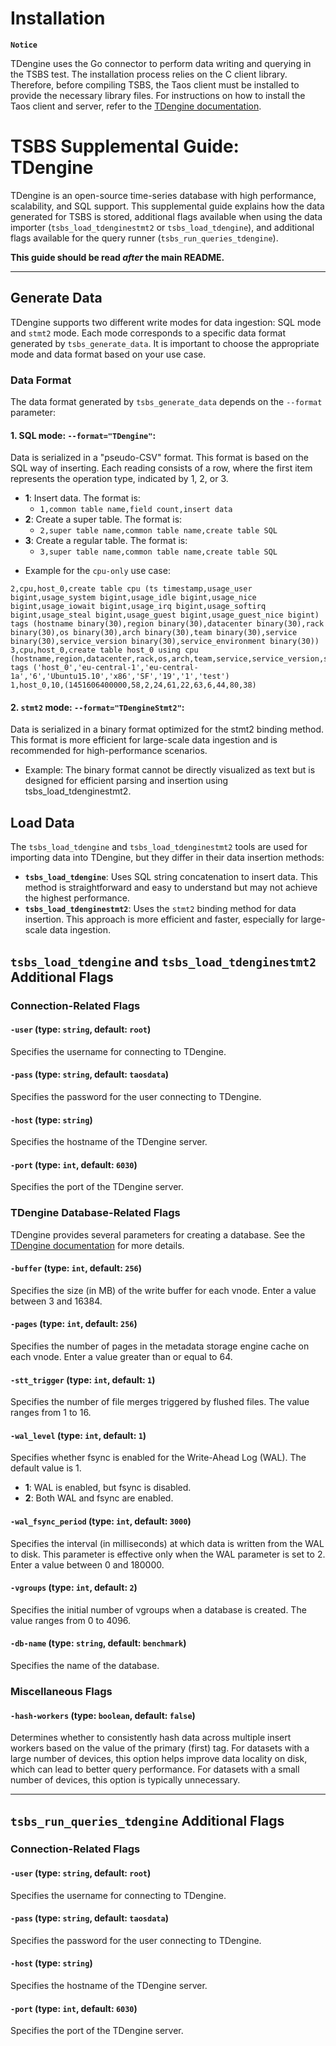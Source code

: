# Installation
**`Notice`**

TDengine uses the Go connector to perform data writing and querying in the 
TSBS test. The installation process relies on the C client library. 
Therefore, before compiling TSBS, the Taos client must be installed to 
provide the necessary library files. For instructions on how to install the 
Taos client and server, refer to the [TDengine documentation](https://docs.tdengine.com/get-started/deploy-from-package/).

# TSBS Supplemental Guide: TDengine

TDengine is an open-source time-series database with high performance, scalability, and SQL support. 
This supplemental guide explains how
the data generated for TSBS is stored, additional flags available when
using the data importer (`tsbs_load_tdenginestmt2` or `tsbs_load_tdengine`), and additional flags
available for the query runner (`tsbs_run_queries_tdengine`). 

**This guide should be read *after* the main README.**

---
## Generate Data

TDengine supports two different write modes for data ingestion: SQL mode and `stmt2` mode. Each mode corresponds to a specific data format generated by `tsbs_generate_data`. It is important to choose the appropriate mode and data format based on your use case.

### Data Format

The data format generated by `tsbs_generate_data` depends on the `--format` parameter:

#### 1. SQL mode: **`--format="TDengine"`**:
Data is serialized in a "pseudo-CSV" format. This format is based on the SQL way of inserting. Each reading consists of a row, where the first item represents the operation type, indicated by 1, 2, or 3.
- **1**: Insert data. The format is:
    - `1,common table name,field count,insert data`
- **2**: Create a super table. The format is:
    - `2,super table name,common table name,create table SQL`
- **3**: Create a regular table. The format is:
    - `3,super table name,common table name,create table SQL`
* Example for the `cpu-only` use case:
```text
2,cpu,host_0,create table cpu (ts timestamp,usage_user bigint,usage_system bigint,usage_idle bigint,usage_nice bigint,usage_iowait bigint,usage_irq bigint,usage_softirq bigint,usage_steal bigint,usage_guest bigint,usage_guest_nice bigint) tags (hostname binary(30),region binary(30),datacenter binary(30),rack binary(30),os binary(30),arch binary(30),team binary(30),service binary(30),service_version binary(30),service_environment binary(30))
3,cpu,host_0,create table host_0 using cpu (hostname,region,datacenter,rack,os,arch,team,service,service_version,service_environment) tags ('host_0','eu-central-1','eu-central-1a','6','Ubuntu15.10','x86','SF','19','1','test')
1,host_0,10,(1451606400000,58,2,24,61,22,63,6,44,80,38)
```

#### 2. `stmt2` mode: **`--format="TDengineStmt2"`**:

Data is serialized in a binary format optimized for the stmt2 binding method.
This format is more efficient for large-scale data ingestion and is recommended for high-performance scenarios.

* Example:
The binary format cannot be directly visualized as text but is designed for efficient parsing and insertion using tsbs_load_tdenginestmt2.

## Load Data
The `tsbs_load_tdengine` and `tsbs_load_tdenginestmt2` tools are used for importing data into TDengine, but they differ in their data insertion methods:

- **`tsbs_load_tdengine`**: Uses SQL string concatenation to insert data. This method is straightforward and easy to understand but may not achieve the highest performance.
- **`tsbs_load_tdenginestmt2`**: Uses the `stmt2` binding method for data insertion. This approach is more efficient and faster, especially for large-scale data ingestion.


## `tsbs_load_tdengine` and `tsbs_load_tdenginestmt2` Additional Flags

### Connection-Related Flags

#### `-user` (type: `string`, default: `root`)

Specifies the username for connecting to TDengine.

#### `-pass` (type: `string`, default: `taosdata`)

Specifies the password for the user connecting to TDengine.

#### `-host` (type: `string`)

Specifies the hostname of the TDengine server.

#### `-port` (type: `int`, default: `6030`)

Specifies the port of the TDengine server.

### TDengine Database-Related Flags

TDengine provides several parameters for creating a database. See the [TDengine documentation][conn-str] for more details.

#### `-buffer` (type: `int`, default: `256`)

Specifies the size (in MB) of the write buffer for each vnode. Enter a value between 3 and 16384.

#### `-pages` (type: `int`, default: `256`)

Specifies the number of pages in the metadata storage engine cache on each vnode. Enter a value greater than or equal to 64.

#### `-stt_trigger` (type: `int`, default: `1`)

Specifies the number of file merges triggered by flushed files. The value ranges from 1 to 16.

#### `-wal_level` (type: `int`, default: `1`)

Specifies whether fsync is enabled for the Write-Ahead Log (WAL). The default value is 1.

- **1**: WAL is enabled, but fsync is disabled.
- **2**: Both WAL and fsync are enabled.

#### `-wal_fsync_period` (type: `int`, default: `3000`)

Specifies the interval (in milliseconds) at which data is written from the WAL to disk. This parameter is effective only when the WAL parameter is set to 2. Enter a value between 0 and 180000.

#### `-vgroups` (type: `int`, default: `2`)

Specifies the initial number of vgroups when a database is created. The value ranges from 0 to 4096.

#### `-db-name` (type: `string`, default: `benchmark`)

Specifies the name of the database.

### Miscellaneous Flags

#### `-hash-workers` (type: `boolean`, default: `false`)

Determines whether to consistently hash data across multiple insert workers based on the value of the primary (first) tag. For datasets with a large number of devices, this option helps improve data locality on disk, which can lead to better query performance. For datasets with a small number of devices, this option is typically unnecessary.

[conn-str]: https://docs.tdengine.com/tdengine-reference/sql-manual/manage-databases/

---

## `tsbs_run_queries_tdengine` Additional Flags

### Connection-Related Flags

#### `-user` (type: `string`, default: `root`)

Specifies the username for connecting to TDengine.

#### `-pass` (type: `string`, default: `taosdata`)

Specifies the password for the user connecting to TDengine.

#### `-host` (type: `string`)

Specifies the hostname of the TDengine server.

#### `-port` (type: `int`, default: `6030`)

Specifies the port of the TDengine server.

